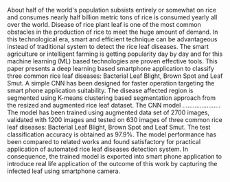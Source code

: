 About half of the world's population subsists entirely or somewhat on rice and consumes nearly half billion metric tons of rice is consumed yearly all over the world. Disease of rice plant leaf is one of the most common obstacles in the production of rice to meet the huge amount of demand. In this technological era, smart and efficient technique can be advantageous instead of traditional system to detect the rice leaf diseases. The smart agriculture or intelligent farming is getting popularity day by day and for this machine learning (ML) based technologies are proven effective tools. This paper presents a deep learning based smartphone application to classify three common rice leaf diseases: Bacterial Leaf Blight, Brown Spot and Leaf Smut. A simple CNN has been designed for faster operation targeting the smart phone application suitability. The disease affected region is segmented using K-means clustering based segmentation approach from the resized and augmented rice leaf dataset. The CNN model ………………….  The model has been trained using augmented data set of 2700 images, validated with 1200 images and tested on 630 images of three common rice leaf diseases: Bacterial Leaf Blight, Brown Spot and Leaf Smut. The test classification accuracy is obtained as 97.9%. The model performance has been compared to related works and found satisfactory for practical application of automated rice leaf diseases detection system.  In consequence, the trained model is exported into smart phone application to introduce real life application of the outcome of this work by capturing the infected leaf using smartphone camera. 
